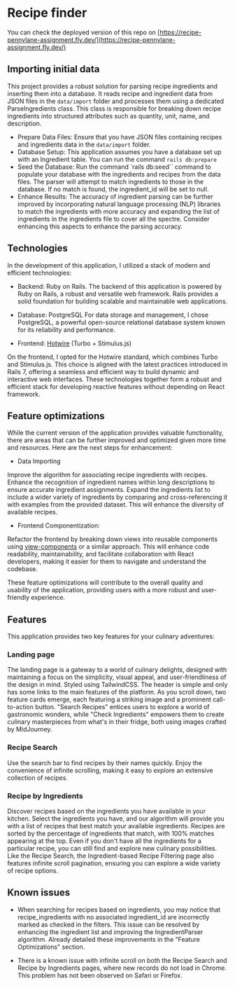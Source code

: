 # Recipe finder

You can check the deployed version of this repo on [https://recipe-pennylane-assignment.fly.dev/](https://recipe-pennylane-assignment.fly.dev/)

## Importing initial data

This project provides a robust solution for parsing recipe ingredients and inserting them into a database. It reads recipe and ingredient data from JSON files in the `data/import` folder and processes them using a dedicated ParseIngredients class. This class is responsible for breaking down recipe ingredients into structured attributes such as quantity, unit, name, and description.

- Prepare Data Files: Ensure that you have JSON files containing recipes and ingredients data in the `data/import` folder.
- Database Setup: This application assumes you have a database set up with an Ingredient table. You can run the command `rails db:prepare`
- Seed the Database: Run the command `rails db:seed`` command to populate your database with the ingredients and recipes from the data files. The parser will attempt to match ingredients to those in the database. If no match is found, the ingredient_id will be set to null.
- Enhance Results: The accuracy of ingredient parsing can be further improved by incorporating natural language processing (NLP) libraries to match the ingredients with more accuracy and expanding the list of ingredients in the ingredients file to cover all the spectre. Consider enhancing this aspects to enhance the parsing accuracy.

## Technologies

In the development of this application, I utilized a stack of modern and efficient technologies:

- Backend: Ruby on Rails.
The backend of this application is powered by Ruby on Rails, a robust and versatile web framework. Rails provides a solid foundation for building scalable and maintainable web applications.

- Database: PostgreSQL
For data storage and management, I chose PostgreSQL, a powerful open-source relational database system known for its reliability and performance.

- Frontend: [Hotwire](https://hotwired.dev/) (Turbo + Stimulus.js)

On the frontend, I opted for the Hotwire standard, which combines Turbo and Stimulus.js. 
This choice is aligned with the latest practices introduced in Rails 7, offering a seamless and efficient way to build dynamic and interactive web interfaces.
These technologies together form a robust and efficient stack for developing reactive features without depending on React framework.

## Feature optimizations

While the current version of the application provides valuable functionality, there are areas that can be further improved and optimized given more time and resources.
Here are the next steps for enhancement:

- Data Importing

Improve the algorithm for associating recipe ingredients with recipes. 
Enhance the recognition of ingredient names within long descriptions to ensure accurate ingredient assignments.
Expand the ingredients list to include a wider variety of ingredients by comparing and cross-referencing it with examples from the provided dataset. 
This will enhance the diversity of available recipes.

- Frontend Componentization:

Refactor the frontend by breaking down views into reusable components using [view-components](https://viewcomponent.org/) or a similar approach. 
This will enhance code readability, maintainability, and facilitate collaboration with React developers, making it easier for them to navigate and understand the codebase.

These feature optimizations will contribute to the overall quality and usability of the application, providing users with a more robust and user-friendly experience.


## Features

This application provides two key features for your culinary adventures:

### Landing page

The landing page is a gateway to a world of culinary delights, designed with maintaining a focus on the simplicity, visual appeal, and user-friendliness of the design in mind. Styled using TailwindCSS. 
The header is simple and only has some links to the main features of the platform. As you scroll down, two feature cards emerge, each featuring a striking image and a prominent call-to-action button. "Search Recipes" entices users to explore a world of gastronomic wonders, while "Check Ingredients" empowers them to create culinary masterpieces from what's in their fridge, both using images crafted by MidJourney.

### Recipe Search

Use the search bar to find recipes by their names quickly.
Enjoy the convenience of infinite scrolling, making it easy to explore an extensive collection of recipes.

### Recipe by Ingredients

Discover recipes based on the ingredients you have available in your kitchen.
Select the ingredients you have, and our algorithm will provide you with a list of recipes that best match your available ingredients.
Recipes are sorted by the percentage of ingredients that match, with 100% matches appearing at the top.
Even if you don't have all the ingredients for a particular recipe, you can still find and explore new culinary possibilities.
Like the Recipe Search, the Ingredient-based Recipe Filtering page also features infinite scroll pagination, ensuring you can explore a wide variety of recipe options.

## Known issues

- When searching for recipes based on ingredients, you may notice that recipe_ingredients with no associated ingredient_id are incorrectly marked as checked in the filters. This issue can be resolved by enhancing the ingredient list and improving the IngredientParser algorithm. Already detailed these improvements in the "Feature Optimizations" section.

- There is a known issue with infinite scroll on both the Recipe Search and Recipe by Ingredients pages, where new records do not load in Chrome. This problem has not been observed on Safari or Firefox.
